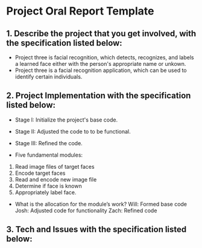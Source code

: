 # Project Oral Report Template

## 1. Describe the project that you get involved, with the specification listed below:
- Project three is facial recognition, which detects, recognizes, and labels a learned face either with the person's appropriate name or unkown.
- Project three is a facial recognition application, which can be used to identify certain individuals.

## 2. Project Implementation with the specification listed below:
- Stage I: Initialize the project's base code.
- Stage II: Adjusted the code to to be functional.
- Stage III: Refined the code.

- Five fundamental modules:
1. Read image files of target faces
2. Encode target faces
3. Read and encode new image file
4. Determine if face is known
5. Appropriately label face.

- What is the allocation for the module’s work?
	Will: Formed base code
	Josh: Adjusted code for functionality
	Zach: Refined code

## 3. Tech and Issues with the specification listed below:
